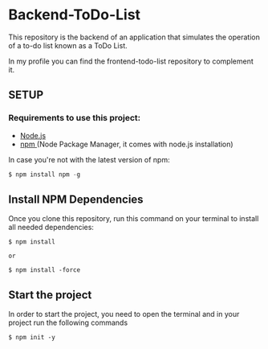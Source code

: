 # Backend-ToDo-List
This repository is the backend of an application that simulates the operation of a to-do list known as a ToDo List.

In my profile you can find the frontend-todo-list repository to complement it.

## SETUP
### Requirements to use this project:

<ul>
<li>
<a href="https://nodejs.org/es/download/"> Node.js </a>
</li>
<li>
<a href="https://www.npmjs.com/package/package"> npm </a> (Node Package Manager, it comes with node.js installation)
</li>
</ul>
In case you're not with the latest version of npm:


``` javascript
$ npm install npm -g

```

## Install NPM Dependencies

Once you clone this repository, run this command on your terminal to install all needed dependencies:

```
$ npm install 

or 

$ npm install -force
```


## Start the project

In order to start the project, you need to open the terminal and in your project run the following commands

```
$ npm init -y 
```


